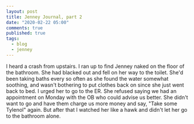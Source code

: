 ```yaml
---
layout: post
title: Jenney Journal, part 2
date: "2020-02-22 05:00"
comments: true
published: true
tags:
  - blog
  - jenney
---
```


I heard a crash from upstairs. I ran up to find Jenney naked on the floor of the bathroom. She had blacked out and fell on her way to the toilet. She'd been taking baths every so often as she found the water somewhat soothing, and wasn't bothering to put clothes back on since she just went back to bed. I urged her to go to the ER. She refused saying we had an appointment on Monday with the OB who could advise us better. She didn't want to go and have them charge us more money and say, "Take some Tylenol" again. But after that I watched her like a hawk and didn't let her go to the bathroom alone.
